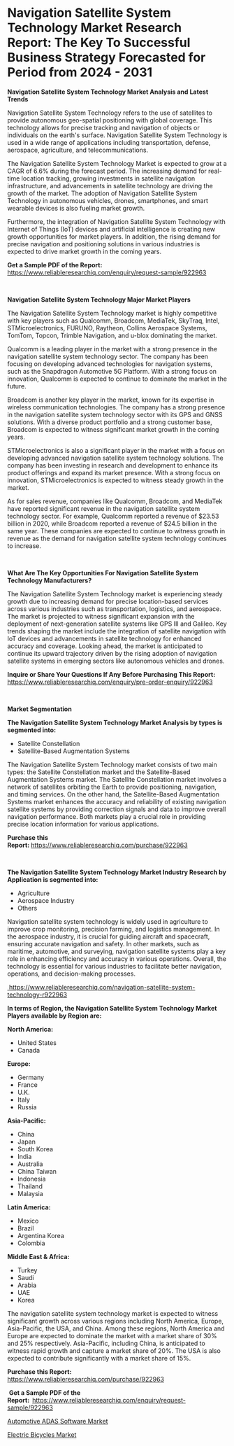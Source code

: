 <p><h1>Navigation Satellite System Technology Market Research Report: The Key To Successful Business Strategy Forecasted for Period from 2024 - 2031</h1></p><p><strong>Navigation Satellite System Technology Market Analysis and Latest Trends</strong></p>
<p><p>Navigation Satellite System Technology refers to the use of satellites to provide autonomous geo-spatial positioning with global coverage. This technology allows for precise tracking and navigation of objects or individuals on the earth's surface. Navigation Satellite System Technology is used in a wide range of applications including transportation, defense, aerospace, agriculture, and telecommunications.</p><p>The Navigation Satellite System Technology Market is expected to grow at a CAGR of 6.6% during the forecast period. The increasing demand for real-time location tracking, growing investments in satellite navigation infrastructure, and advancements in satellite technology are driving the growth of the market. The adoption of Navigation Satellite System Technology in autonomous vehicles, drones, smartphones, and smart wearable devices is also fueling market growth.</p><p>Furthermore, the integration of Navigation Satellite System Technology with Internet of Things (IoT) devices and artificial intelligence is creating new growth opportunities for market players. In addition, the rising demand for precise navigation and positioning solutions in various industries is expected to drive market growth in the coming years.</p></p>
<p><strong>Get a Sample PDF of the Report:&nbsp;</strong> <a href="https://www.reliableresearchiq.com/enquiry/request-sample/922963">https://www.reliableresearchiq.com/enquiry/request-sample/922963</a></p>
<p>&nbsp;</p>
<p><strong>Navigation Satellite System Technology Major Market Players</strong></p>
<p><p>The Navigation Satellite System Technology market is highly competitive with key players such as Qualcomm, Broadcom, MediaTek, SkyTraq, Intel, STMicroelectronics, FURUNO, Raytheon, Collins Aerospace Systems, TomTom, Topcon, Trimble Navigation, and u-blox dominating the market.</p><p>Qualcomm is a leading player in the market with a strong presence in the navigation satellite system technology sector. The company has been focusing on developing advanced technologies for navigation systems, such as the Snapdragon Automotive 5G Platform. With a strong focus on innovation, Qualcomm is expected to continue to dominate the market in the future.</p><p>Broadcom is another key player in the market, known for its expertise in wireless communication technologies. The company has a strong presence in the navigation satellite system technology sector with its GPS and GNSS solutions. With a diverse product portfolio and a strong customer base, Broadcom is expected to witness significant market growth in the coming years.</p><p>STMicroelectronics is also a significant player in the market with a focus on developing advanced navigation satellite system technology solutions. The company has been investing in research and development to enhance its product offerings and expand its market presence. With a strong focus on innovation, STMicroelectronics is expected to witness steady growth in the market.</p><p>As for sales revenue, companies like Qualcomm, Broadcom, and MediaTek have reported significant revenue in the navigation satellite system technology sector. For example, Qualcomm reported a revenue of $23.53 billion in 2020, while Broadcom reported a revenue of $24.5 billion in the same year. These companies are expected to continue to witness growth in revenue as the demand for navigation satellite system technology continues to increase.</p></p>
<p>&nbsp;</p>
<p><strong>What Are The Key Opportunities For Navigation Satellite System Technology Manufacturers?</strong></p>
<p><p>The Navigation Satellite System Technology market is experiencing steady growth due to increasing demand for precise location-based services across various industries such as transportation, logistics, and aerospace. The market is projected to witness significant expansion with the deployment of next-generation satellite systems like GPS III and Galileo. Key trends shaping the market include the integration of satellite navigation with IoT devices and advancements in satellite technology for enhanced accuracy and coverage. Looking ahead, the market is anticipated to continue its upward trajectory driven by the rising adoption of navigation satellite systems in emerging sectors like autonomous vehicles and drones.</p></p>
<p><strong>Inquire or Share Your Questions If Any Before Purchasing This Report:</strong> <a href="https://www.reliableresearchiq.com/enquiry/pre-order-enquiry/922963">https://www.reliableresearchiq.com/enquiry/pre-order-enquiry/922963</a></p>
<p>&nbsp;</p>
<p><strong>Market Segmentation</strong></p>
<p><strong>The Navigation Satellite System Technology Market Analysis by types is segmented into:</strong></p>
<p><ul><li>Satellite Constellation</li><li>Satellite-Based Augmentation Systems</li></ul></p>
<p><p>The Navigation Satellite System Technology market consists of two main types: the Satellite Constellation market and the Satellite-Based Augmentation Systems market. The Satellite Constellation market involves a network of satellites orbiting the Earth to provide positioning, navigation, and timing services. On the other hand, the Satellite-Based Augmentation Systems market enhances the accuracy and reliability of existing navigation satellite systems by providing correction signals and data to improve overall navigation performance. Both markets play a crucial role in providing precise location information for various applications.</p></p>
<p><strong>Purchase this Report:&nbsp;</strong><a href="https://www.reliableresearchiq.com/purchase/922963">https://www.reliableresearchiq.com/purchase/922963</a></p>
<p>&nbsp;</p>
<p><strong>The Navigation Satellite System Technology Market Industry Research by Application is segmented into:</strong></p>
<p><ul><li>Agriculture</li><li>Aerospace Industry</li><li>Others</li></ul></p>
<p><p>Navigation satellite system technology is widely used in agriculture to improve crop monitoring, precision farming, and logistics management. In the aerospace industry, it is crucial for guiding aircraft and spacecraft, ensuring accurate navigation and safety. In other markets, such as maritime, automotive, and surveying, navigation satellite systems play a key role in enhancing efficiency and accuracy in various operations. Overall, the technology is essential for various industries to facilitate better navigation, operations, and decision-making processes.</p></p>
<p><a href="https://www.reliableresearchiq.com/navigation-satellite-system-technology-r922963">&nbsp;https://www.reliableresearchiq.com/navigation-satellite-system-technology-r922963</a></p>
<p><strong>In terms of Region, the Navigation Satellite System Technology Market Players available by Region are:</strong></p>
<p>
    <p> <strong> North America: </strong>
        <ul>
            <li>United States</li>
            <li>Canada</li>
        </ul>
        </p> 
    <p> <strong> Europe: </strong>
        <ul>
            <li>Germany</li>
            <li>France</li>
            <li>U.K.</li>
            <li>Italy</li>
            <li>Russia</li>
        </ul>
        </p> 
    <p> <strong> Asia-Pacific: </strong>
        <ul>
            <li>China</li>
            <li>Japan</li>
            <li>South Korea</li>
            <li>India</li>
            <li>Australia</li>
            <li>China Taiwan</li>
            <li>Indonesia</li>
            <li>Thailand</li>
            <li>Malaysia</li>
        </ul>
        </p> 
    <p> <strong> Latin America: </strong>
        <ul>
            <li>Mexico</li>
            <li>Brazil</li>
            <li>Argentina Korea</li>
            <li>Colombia</li>
        </ul>
        </p> 
    <p> <strong> Middle East & Africa: </strong>
        <ul>
            <li>Turkey</li>
            <li>Saudi</li>
            <li>Arabia</li>
            <li>UAE</li>
            <li>Korea</li>
        </ul>
    </p>
    </p>
<p><p>The navigation satellite system technology market is expected to witness significant growth across various regions including North America, Europe, Asia-Pacific, the USA, and China. Among these regions, North America and Europe are expected to dominate the market with a market share of 30% and 25% respectively. Asia-Pacific, including China, is anticipated to witness rapid growth and capture a market share of 20%. The USA is also expected to contribute significantly with a market share of 15%.</p></p>
<p><strong>Purchase this Report: </strong><a href="https://www.reliableresearchiq.com/purchase/922963">https://www.reliableresearchiq.com/purchase/922963</a></p>
<p>&nbsp;<strong>Get a Sample PDF of the Report:&nbsp;&nbsp;</strong><a href="https://www.reliableresearchiq.com/enquiry/request-sample/922963">https://www.reliableresearchiq.com/enquiry/request-sample/922963</a></p>
<p><strong></strong></p>
<p><p><a href="https://github.com/mauripalmi/Market-Research-Report-List-4/blob/main/automotive-adas-software-market.md">Automotive ADAS Software Market</a></p><p><a href="https://www.linkedin.com/pulse/electric-bicycles-market-size-growth-trends-statistics-kwltc?trackingId=06eepK83ROGcZT0U6Rowkw%3D%3D">Electric Bicycles Market</a></p></p>